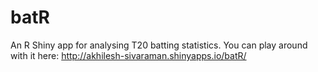# batR
An R Shiny app for analysing T20 batting statistics. You can play around with it here: http://akhilesh-sivaraman.shinyapps.io/batR/
